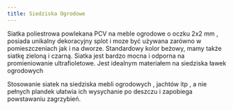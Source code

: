 ```yaml
---
title: Siedziska Ogrodowe
---
```


Siatka poliestrowa powlekana PCV na meble ogrodowe o oczku 2x2 mm , posiada
unikalny dekoracyjny splot i moze być używana zarówno w pomieszczeniach jak i na
dworze. Standardowy kolor beżowy, mamy także siatkę zieloną i czarną. Siatka
jest bardzo mocna i odporna na promieniowanie ultrafioletowe. Jest idealnym
materiałem na siedziska ławek ogrodowych

Stosowanie siatek na siedziska mebli ogrodowych , jachtów itp , a nie pełnych
plandek ułatwia ich wysychanie po deszczu i zapobiega powstawaniu zagrzybień.
